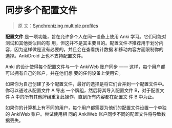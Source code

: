 # 同步多个配置文件

> 原
> 文：[Synchronizing multiple profiles](https://faqs.ankiweb.net/synchronizing-multiple-profiles.html)

**配置文件** 是一项功能，旨在允许多个人在同一设备上使用 Anki 学习。它们可能对测试和其他类似目的有
用，但这并不是其主要目的。配置文件*不*推荐用于划分内容，因为这样做是没有必要的，并且会在查看统计数据
和移动内容方面限制你的选择。AnkiDroid 上也不支持配置文件。

Anki 的设计使得每个配置文件与一个 AnkiWeb 账户同步 —— 这样，每个用户都可以拥有自己的账户，并在他们想
要的任何设备上使用它。

如果你为自己创建了多个配置文件，最好的选择是将它们合并到一个配置文件中。你可以通过从配置文件 A 导出
一个牌组，然后将其导入配置文件 B，对于配置文件 A 中的所有其他牌组重复此操作，直到所有内容都在配置文
件 B 中为止。

如果你的计算机上有不同的用户，每个用户都需要为他们的配置文件设置一个单独的 AnkiWeb 账户。尝试使用相
同的 AnkiWeb 账户同步不同的配置文件将导致数据丢失。
